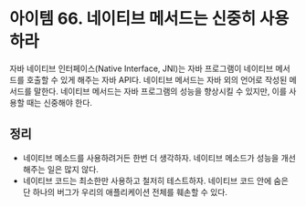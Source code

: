 # 아이템 66. 네이티브 메서드는 신중히 사용하라

자바 네이티브 인터페이스(Native Interface, JNI)는 자바 프로그램이 네이티브 메서드를 호출할 수 있게 해주는 자바 API다. 네이티브 메서드는 자바 외의 언어로 작성된 메서드를 말한다. 네이티브 메서드는 자바 프로그램의 성능을 향상시킬 수 있지만, 이를 사용할 때는 신중해야 한다.

## 정리

- 네이티브 메소드를 사용하려거든 한번 더 생각하자. 네이티브 메소드가 성능을 개선해주는 일은 많지 않다.
- 네이티브 코드는 최소한만 사용하고 철저히 테스트하자. 네이티브 코드 안에 숨은 단 하나의 버그가 우리의 애플리케이션 전체를 훼손할 수 있다.
